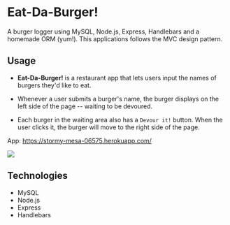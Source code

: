 # Eat-Da-Burger! 
A burger logger using MySQL, Node.js, Express, Handlebars and a homemade ORM (yum!). This applications follows the MVC design pattern.

## Usage
*  **Eat-Da-Burger!** is a restaurant app that lets users input the names of burgers they'd like to eat.

*  Whenever a user submits a burger's name, the burger displays on the left side of the page -- waiting to be devoured.

*  Each burger in the waiting area also has a `Devour it!` button. When the user clicks it, the burger will move to the right side of the page.

App: https://stormy-mesa-06575.herokuapp.com/

<img src="https://user-images.githubusercontent.com/59265518/83929382-900f8e80-a7d6-11ea-82a3-d52049170ae4.png">

## Technologies
*  MySQL
*  Node.js
*  Express
*  Handlebars
